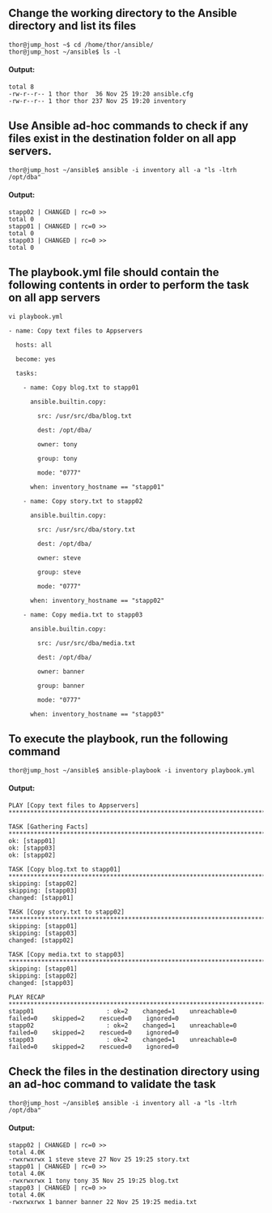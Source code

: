 ## Change the working directory to the Ansible directory and list its files 
```
thor@jump_host ~$ cd /home/thor/ansible/
thor@jump_host ~/ansible$ ls -l
```

#### Output:
```
total 8
-rw-r--r-- 1 thor thor  36 Nov 25 19:20 ansible.cfg
-rw-r--r-- 1 thor thor 237 Nov 25 19:20 inventory
```
## Use Ansible ad-hoc commands to check if any files exist in the destination folder on all app servers.
```
thor@jump_host ~/ansible$ ansible -i inventory all -a "ls -ltrh /opt/dba"
```
#### Output:
```
stapp02 | CHANGED | rc=0 >>
total 0
stapp01 | CHANGED | rc=0 >>
total 0
stapp03 | CHANGED | rc=0 >>
total 0
```
## The playbook.yml file should contain the following contents in order to perform the task on all app servers
```
vi playbook.yml
```

```
- name: Copy text files to Appservers

  hosts: all

  become: yes

  tasks:

    - name: Copy blog.txt to stapp01

      ansible.builtin.copy:

        src: /usr/src/dba/blog.txt

        dest: /opt/dba/

        owner: tony

        group: tony

        mode: "0777"

      when: inventory_hostname == "stapp01"

    - name: Copy story.txt to stapp02

      ansible.builtin.copy:

        src: /usr/src/dba/story.txt

        dest: /opt/dba/

        owner: steve

        group: steve

        mode: "0777"

      when: inventory_hostname == "stapp02"

    - name: Copy media.txt to stapp03

      ansible.builtin.copy:

        src: /usr/src/dba/media.txt

        dest: /opt/dba/

        owner: banner

        group: banner

        mode: "0777"

      when: inventory_hostname == "stapp03"
```      
## To execute the playbook, run the following command 
```
thor@jump_host ~/ansible$ ansible-playbook -i inventory playbook.yml 
```
#### Output:
```
PLAY [Copy text files to Appservers] ********************************************************************************************************

TASK [Gathering Facts] **********************************************************************************************************************
ok: [stapp01]
ok: [stapp03]
ok: [stapp02]

TASK [Copy blog.txt to stapp01] *************************************************************************************************************
skipping: [stapp02]
skipping: [stapp03]
changed: [stapp01]

TASK [Copy story.txt to stapp02] ************************************************************************************************************
skipping: [stapp01]
skipping: [stapp03]
changed: [stapp02]

TASK [Copy media.txt to stapp03] ************************************************************************************************************
skipping: [stapp01]
skipping: [stapp02]
changed: [stapp03]

PLAY RECAP **********************************************************************************************************************************
stapp01                    : ok=2    changed=1    unreachable=0    failed=0    skipped=2    rescued=0    ignored=0   
stapp02                    : ok=2    changed=1    unreachable=0    failed=0    skipped=2    rescued=0    ignored=0   
stapp03                    : ok=2    changed=1    unreachable=0    failed=0    skipped=2    rescued=0    ignored=0   
```

## Check the files in the destination directory using an ad-hoc command to validate the task
```
thor@jump_host ~/ansible$ ansible -i inventory all -a "ls -ltrh /opt/dba"
```

#### Output:
```
stapp02 | CHANGED | rc=0 >>
total 4.0K
-rwxrwxrwx 1 steve steve 27 Nov 25 19:25 story.txt
stapp01 | CHANGED | rc=0 >>
total 4.0K
-rwxrwxrwx 1 tony tony 35 Nov 25 19:25 blog.txt
stapp03 | CHANGED | rc=0 >>
total 4.0K
-rwxrwxrwx 1 banner banner 22 Nov 25 19:25 media.txt
```

